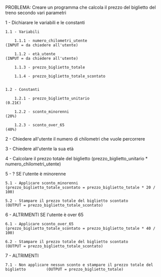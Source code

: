 PROBLEMA: Creare un programma che calcola il prezzo del biglietto del treno secondo vari parametri

1 - Dichiarare le variabili e le constanti

    1.1 - Variabili

        1.1.1 - numero_chilometri_utente                                                (INPUT = da chiedere all'utente)

        1.1.2 - età_utente                                                              (INPUT = da chiedere all'utente)

        1.1.3 - prezzo_biglietto_totale

        1.1.4 - prezzo_biglietto_totale_scontato


    1.2 - Constanti

        1.2.1 - prezzo_biglietto_unitario                                               (0.21€)

        1.2.2 - sconto_minorenni                                                        (20%)

        1.2.3 - sconto_over_65                                                          (40%)



2 - Chiedere all'utente il numero di chilometri che vuole percorrere

3 - Chiedere all'utente la sua età

4 - Calcolare il prezzo totale del biglietto                                            (prezzo_biglietto_unitario * numero_chilometri_utente)



5 - ? SE l'utente è minorenne

    5.1 - Applicare sconto_minorenni                                                    (prezzo_biglietto_totale_scontato = prezzo_biglietto_totale * 20 / 100)

    5.2 - Stampare il prezzo totale del biglietto scontato                              (OUTPUT = prezzo_biglietto_totale_scontato)

6 - ALTRIMENTI SE l'utente è over 65

    6.1 - Applicare sconto_over_65                                                      (prezzo_biglietto_totale_scontato = prezzo_biglietto_totale * 40 / 100)

    6.2 - Stampare il prezzo totale del biglietto scontato                              (OUTPUT = prezzo_biglietto_totale_scontato)

7 - ALTRIMENTI

    7.1 - Non applicare nessun sconto e stampare il prezzo totale del biglietto         (OUTPUT = prezzo_biglietto_totale)
